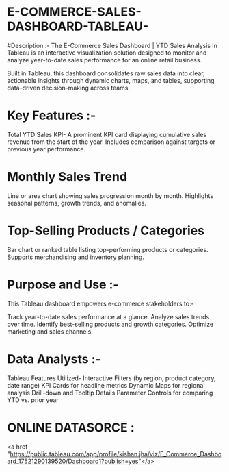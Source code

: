 # E-COMMERCE-SALES-DASHBOARD-TABLEAU-

#Description :-
The E-Commerce Sales Dashboard | YTD Sales Analysis in Tableau is an interactive visualization solution designed to monitor and analyze year-to-date sales performance for an online retail business.

Built in Tableau, this dashboard consolidates raw sales data into clear, actionable insights through dynamic charts, maps, and tables, supporting data-driven decision-making across teams.

# Key Features :-
Total YTD Sales KPI- A prominent KPI card displaying cumulative sales revenue from the start of the year. Includes comparison against targets or previous year performance.

# Monthly Sales Trend
Line or area chart showing sales progression month by month. Highlights seasonal patterns, growth trends, and anomalies.

# Top-Selling Products / Categories
Bar chart or ranked table listing top-performing products or categories. Supports merchandising and inventory planning.

# Purpose and Use :-
This Tableau dashboard empowers e-commerce stakeholders to:-

Track year-to-date sales performance at a glance. Analyze sales trends over time. Identify best-selling products and growth categories. Optimize marketing and sales channels.

# Data Analysts :-
Tableau Features Utilized- Interactive Filters (by region, product category, date range) KPI Cards for headline metrics Dynamic Maps for regional analysis Drill-down and Tooltip Details Parameter Controls for comparing YTD vs. prior year

# ONLINE DATASORCE : 
<a href "https://public.tableau.com/app/profile/kishan.jha/viz/E_Commerce_Dashboard_17521290139520/Dashboard1?publish=yes"</a>
